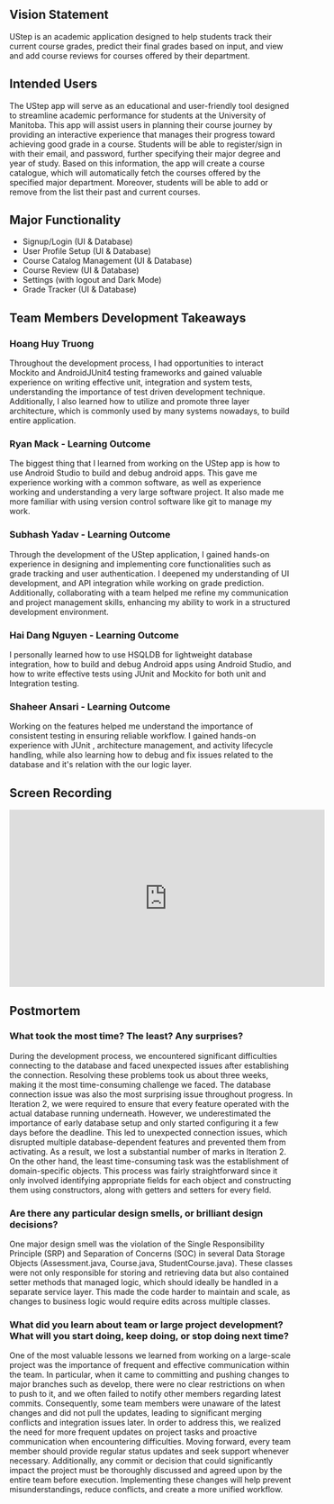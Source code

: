 Vision Statement
---------
UStep is an academic application designed to help students track their current course grades, predict their final grades based on input, and view and add course reviews for courses offered by their department.

Intended Users
---------
The UStep app will serve as an educational and user-friendly tool designed to streamline academic performance for students at the University of Manitoba. This app will assist users in planning their course journey by providing an interactive experience that manages their progress toward achieving good grade in a course. Students will be able to register/sign in with their email, and password, further specifying their major degree and year of study. Based on this information, the app will create a course catalogue, which will automatically fetch the courses offered by the specified major department. Moreover, students will be able to add or remove from the list their past and current courses.

Major Functionality
---------------
- Signup/Login (UI & Database)
- User Profile Setup (UI & Database)
- Course Catalog Management (UI & Database)
- Course Review (UI & Database)
- Settings (with logout and Dark Mode)
- Grade Tracker (UI & Database)

Team Members Development Takeaways
------------
### Hoang Huy Truong
Throughout the development process, I had opportunities to interact Mockito and AndroidJUnit4 testing frameworks and gained valuable experience on writing effective unit, integration and system tests, understanding the importance of test driven development technique. Additionally, I also learned how to utilize and promote three layer architecture, which is commonly used by many systems nowadays, to build entire application.

### Ryan Mack - Learning Outcome
The biggest thing that I learned from working on the UStep app is how to use Android Studio to build and debug android apps. This gave me experience working with a common software, as well as experience working and understanding a very large software project. It also made me more familiar with using version control software like git to manage my work.

### Subhash Yadav - Learning Outcome
Through the development of the UStep application, I gained hands-on experience in designing and implementing core functionalities such as grade tracking and user authentication. I deepened my understanding of UI development, and API integration while working on grade prediction. Additionally, collaborating with a team helped me refine my communication and project management skills, enhancing my ability to work in a structured development environment.

### Hai Dang Nguyen - Learning Outcome
I personally learned how to use HSQLDB for lightweight database integration, how to build and debug Android apps using Android Studio, and how to write effective tests using JUnit and Mockito for both unit and Integration testing.

### Shaheer Ansari - Learning Outcome
Working on the features helped me understand the importance of consistent testing in ensuring reliable  workflow. I gained hands-on experience with JUnit , architecture management, and activity lifecycle handling, while also learning how to debug and fix issues related to the database and it's relation with the our logic layer.

Screen Recording
------

<iframe width="560" height="315" src="https://www.youtube.com/embed/3Lqz4Q15VPA?si=HcHs7v8wngn1wuMJ" title="YouTube video player" frameborder="0" allow="accelerometer; autoplay; clipboard-write; encrypted-media; gyroscope; picture-in-picture; web-share" referrerpolicy="strict-origin-when-cross-origin" allowfullscreen></iframe>

Postmortem
---------
### What took the most time? The least? Any surprises?
During the development process, we encountered significant difficulties connecting to the database and faced unexpected issues after establishing the connection. Resolving these problems took us about three weeks, making it the most time-consuming challenge we faced. The database connection issue was also the most surprising issue throughout progress.
In Iteration 2, we were required to ensure that every feature operated with the actual database running underneath. However, we underestimated the importance of early database setup and only started configuring it a few days before the deadline. This led to unexpected connection issues, which disrupted multiple database-dependent features and prevented them from activating. As a result, we lost a substantial number of marks in Iteration 2.
On the other hand, the least time-consuming task was the establishment of domain-specific objects. This process was fairly straightforward since it only involved identifying appropriate fields for each object and constructing them using constructors, along with getters and setters for every field.

### Are there any particular design smells, or brilliant design decisions?
One major design smell was the violation of the Single Responsibility Principle (SRP) and Separation of Concerns (SOC) in several Data Storage Objects (Assessment.java, Course.java, StudentCourse.java). These classes were not only responsible for storing and retrieving data but also contained setter methods that managed logic, which should ideally be handled in a separate service layer. This made the code harder to maintain and scale, as changes to business logic would require edits across multiple classes.

### What did you learn about team or large project development? What will you start doing, keep doing, or stop doing next time?
One of the most valuable lessons we learned from working on a large-scale project was the importance of frequent and effective communication within the team. In particular, when it came to committing and pushing changes to major branches such as develop, there were no clear restrictions on when to push to it, and we often failed to notify other members regarding latest commits. Consequently, some team members were unaware of the latest changes and did not pull the updates, leading to significant merging conflicts and integration issues later.
In order to address this, we realized the need for more frequent updates on project tasks and proactive communication when encountering difficulties. Moving forward, every team member should provide regular status updates and seek support whenever necessary. Additionally, any commit or decision that could significantly impact the project must be thoroughly discussed and agreed upon by the entire team before execution. Implementing these changes will help prevent misunderstandings, reduce conflicts, and create a more unified workflow.


